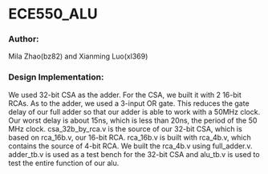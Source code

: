 # ECE550_ALU
### Author: 
Mila Zhao(bz82) and Xianming Luo(xl369)
### Design Implementation: 
We used 32-bit CSA as the adder. For the CSA, we built it with 2 16-bit RCAs. As to the adder, we used a 3-input OR gate. This reduces the gate delay of our full adder so that our adder is able to work with a 50MHz clock. Our worst delay is about 15ns, which is less than 20ns, the period of the 50 MHz clock.
csa_32b_by_rca.v is the source of our 32-bit CSA, which is based on rca_16b.v, our 16-bit RCA.
rca_16b.v is built with rca_4b.v, which contains the source of 4-bit RCA.
We built the rca_4b.v using full_adder.v.
adder_tb.v is used as a test bench for the 32-bit CSA and alu_tb.v is used to test the entire function of our alu.